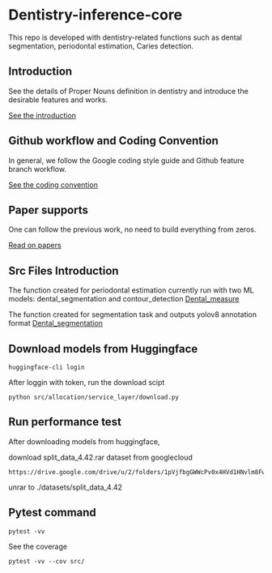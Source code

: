 # Dentistry-inference-core
This repo is developed with dentistry-related functions such as dental segmentation, periodontal estimation, Caries detection.

## Introduction
See the details of Proper Nouns definition in dentistry and introduce the desirable features and works.

[See the introduction](./docs/introduction.md)

## Github workflow and Coding Convention

In general, we follow the Google coding style guide and Github feature branch workflow.

[See the coding convention](./docs/coding_convention.md)

## Paper supports
One can follow the previous work, no need to build everything from zeros.

[Read on papers](./docs/papers.md)


## Src Files Introduction
The function created for periodontal estimation currently run with two ML models: dental_segmentation and contour_detection
[Dental_measure](./src/Dental_measure/main.py)

The function created for segmentation task and outputs yolov8 annotation format
[Dental_segmentation](./src/Dental_segmentation/main.py)

## Download models from Huggingface

```
huggingface-cli login
```

After loggin with token, run the download scipt

```
python src/allocation/service_layer/download.py
```

## Run performance test

After downloading models from huggingface,

download split_data_4.42.rar dataset from googlecloud
```
https://drive.google.com/drive/u/2/folders/1pVjfbgGWWcPv0x4HVd1HNvlm8Fwi5VNg
```
unrar to ./datasets/split_data_4.42

## Pytest command
```
pytest -vv
```
See the coverage

```
pytest -vv --cov src/
```